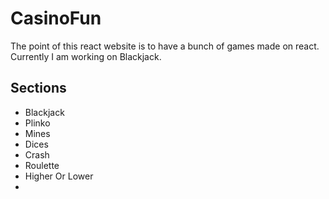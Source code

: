 # CasinoFun

The point of this react website is to have a bunch of games made on react.
Currently I am working on Blackjack.

## Sections
- Blackjack
- Plinko
- Mines
- Dices
- Crash
- Roulette
- Higher Or Lower
- 
